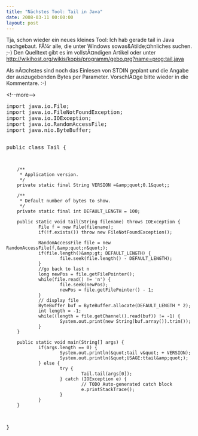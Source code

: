 ```yaml
---
title: "Nächstes Tool: Tail in Java"
date: 2008-03-11 00:00:00
layout: post
---
```

Tja, schon wieder ein neues kleines Tool: Ich hab gerade tail in Java nachgebaut. F&Atilde;&frac14;r alle, die unter Windows sowas&amp;Atilde;&curren;hnliches suchen. ;-) Den Quelltext gibt es im vollst&Atilde;&curren;ndigen Artikel oder unter <a href="http://wikihost.org/wikis/kopis/programm/gebo.prg?name=prog:tail.java">http://wikihost.org/wikis/kopis/programm/gebo.prg?name=prog:tail.java</a>

Als n&Atilde;&curren;chstes sind noch das Einlesen von STDIN geplant und die Angabe der auszugebenden Bytes per Parameter. Vorschl&Atilde;&curren;ge bitte wieder in die Kommentare. :-)

&lt;!--more-->

<code></code>
<div class="CodeRay">
  <div class="code"><pre>import java.io.File;
import java.io.FileNotFoundException;
import java.io.IOException;
import java.io.RandomAccessFile;
import java.nio.ByteBuffer;

public class Tail {

        /**
         * Application version.
         */
        private static final String VERSION =&amp;quot;0.1&quot;;

        /**
         * Default number of bytes to show.
         */
        private static final int DEFAULT_LENGTH = 100;

        public static void tail(String filename) throws IOException {
                File f = new File(filename);
                if(!f.exists()) throw new FileNotFoundException();

                RandomAccessFile file = new RandomAccessFile(f,&amp;quot;r&quot;);
                if(file.length()&amp;gt; DEFAULT_LENGTH) {
                        file.seek(file.length() - DEFAULT_LENGTH);
                }
                //go back to last n
                long newPos = file.getFilePointer();
                while(file.read() != 'n') {
                        file.seek(newPos);
                        newPos = file.getFilePointer() - 1;
                }
                // display file
                ByteBuffer buf = ByteBuffer.allocate(DEFAULT_LENGTH * 2);
                int length = -1;
                while((length = file.getChannel().read(buf)) != -1) {
                        System.out.print(new String(buf.array()).trim());
                }
        }

        public static void main(String[] args) {
                if(args.length == 0) {
                        System.out.println(&quot;tail v&quot; + VERSION);
                        System.out.println(&quot;USAGE:ttail&amp;quot;);
                } else {
                        try {
                                Tail.tail(args[0]);
                        } catch (IOException e) {
                                // TODO Auto-generated catch block
                                e.printStackTrace();
                        }
                }
        }

}</pre></div>
</div>
